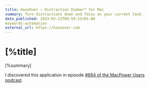 ```yaml
---
title: HazeOver — Distraction Dimmer™ for Mac
summary: Turn distractions down and focus on your current task.
date_published: 2023-03-22T09:59:22+01:00
keywords:automation
external_url: https://hazeover.com
---
```


# [%title]

[%summary]

I discovered this application in episode [#684 of the MacPower Users podcast](https://www.relay.fm/mpu/684).
